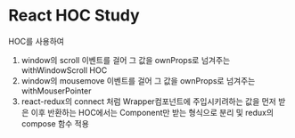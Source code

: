 # React HOC Study

HOC를 사용하여
1. window의 scroll 이벤트를 걸어 그 값을 ownProps로 넘겨주는 withWindowScroll HOC
2. window의 mousemove 이벤트를 걸어 그 값을 ownProps로 넘겨주는 withMouserPointer
3. react-redux의 connect 처럼 Wrapper컴포넌트에 주입시키려하는 값을 먼저 받은 이후 반환하는 HOC에서는 Component만 받는 형식으로 분리 및 redux의 compose 함수 적용